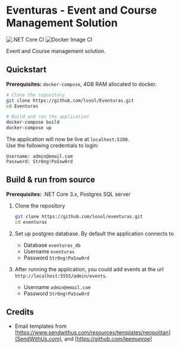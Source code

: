 # Eventuras - Event and Course Management Solution

![.NET Core CI](https://github.com/losol/eventuras/workflows/.NET%20Core%20CI/badge.svg)
![Docker Image CI](https://github.com/losol/eventuras/workflows/Docker%20Image%20CI/badge.svg)

Event and Course management solution. 

## Quickstart

**Prerequisites:** `docker-compose`, 4GB RAM allocated to docker.

```bash
# Clone the repository
git clone https://github.com/losol/Eventuras.git
cd Eventuras

# Build and run the application
docker-compose build
docker-compose up
```

The application will now be live at `localhost:5100`.  
Use the following credentials to login:

```text
Username: admin@email.com
Password: Str0ng!PaSsw0rd
```

## Build & run from source

**Prerequisites:** .NET Core 3.x, Postgres SQL server

1. Clone the repository

    ```bash
    git clone https://github.com/losol/eventuras.git
    cd eventuras
    ```

1. Set up postgres database. By default the application connects to 
   * Database `eventuras_db` 
   * Username `eventuras` 
   * Password `Str0ng!PaSsw0rd`

1. After running the application, you could add events at the url `http://localhost:5555/admin/events`. 
   * Username `admin@email.com`
   * Password `Str0ng!PaSsw0rd`

## Credits

-   Email templates from [https://www.sendwithus.com/resources/templates/neopolitan](SendWithUs.com), and [https://github.com/leemunroe]
